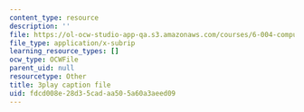 ```yaml
---
content_type: resource
description: ''
file: https://ol-ocw-studio-app-qa.s3.amazonaws.com/courses/6-004-computation-structures-spring-2017/fdcd008e28d35cadaa505a60a3aeed09_y5gPFB6uiYA.vtt
file_type: application/x-subrip
learning_resource_types: []
ocw_type: OCWFile
parent_uid: null
resourcetype: Other
title: 3play caption file
uid: fdcd008e-28d3-5cad-aa50-5a60a3aeed09
---
```

